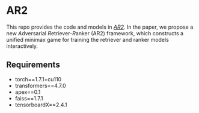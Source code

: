 # AR2
This repo provides the code and models in [*AR2*](https://arxiv.org/abs/2110.03611).
In the paper, we propose a new *A*dversarial *R*etriever-*R*anker (AR2) framework, which constructs a unified minimax game for training the retriever and ranker models interactively.

## Requirements
- torch==1.7.1+cu110
- transformers==4.7.0
- apex==0.1
- faiss==1.7.1
- tensorboardX==2.4.1
